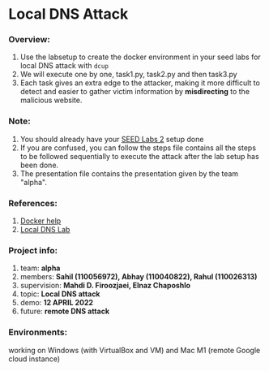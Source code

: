 # Local DNS Attack

### Overview:
1. Use the labsetup to create the docker environment in your seed labs for local DNS attack with ```dcup```
2. We will execute one by one, task1.py, task2.py and then task3.py
3. Each task gives an extra edge to the attacker, making it more difficult to detect and easier to gather victim information by **misdirecting** to the malicious website.

### Note:
1. You should already have your [SEED Labs 2](https://seedsecuritylabs.org/labsetup.html) setup done
2. If you are confused, you can follow the steps file contains all the steps to be followed sequentially to execute the attack after the lab setup has been done.
3. The presentation file contains the presentation given by the team "alpha".

### References:
1. [Docker help](https://github.com/seed-labs/seed-labs/blob/master/manuals/docker/SEEDManual-Container.md)
2. [Local DNS Lab](https://seedsecuritylabs.org/Labs_20.04/Networking/DNS/DNS_Local/)

### Project info:
1. team: **alpha**
2. members: **Sahil (110056972), Abhay (110040822), Rahul (110026313)**
3. supervision: **Mahdi D. Firoozjaei, Elnaz Chaposhlo**
4. topic: **Local DNS attack**
5. demo: **12 APRIL 2022**
6. future: **remote DNS attack**

### Environments: 
working on Windows (with VirtualBox and VM) and Mac M1 (remote Google cloud instance)
